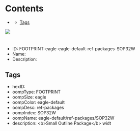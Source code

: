 



Contents
========

* [](#)
	* [Tags](#tags)
  
![][im]
# 

- ID: FOOTPRINT-eagle-eagle-default-ref-packages-SOP32W
- Name: 
- Description: 

## Tags

- hexID: 
- oompType: FOOTPRINT
- oompSize: eagle
- oompColor: eagle-default
- oompDesc: ref-packages
- oompIndex: SOP32W
- oompName: eagle-default/ref-packages/SOP32W
- description: &lt;b&gt;Small Outline Package&lt;/b&gt; widt



[im]: image.png
